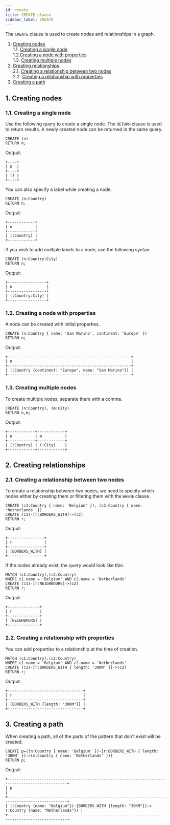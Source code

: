 ```yaml
---
id: create
title: CREATE clause
sidebar_label: CREATE
---
```


The `CREATE` clause is used to create nodes and relationships in a graph.

1. [Creating nodes](#1-creating-nodes) <br />
    1.1. [Creating a single node](#11-creating-a-single-node)<br />
    1.2.[Creating a node with properties](#12-creating-a-node-with-properties)<br />
    1.3. [Creating multiple nodes](#13-creating-multiple-nodes)<br />
2. [Creating relationships](#2-creating-relationships)<br />
    2.1. [Creating a relationship between two nodes](#21-creating-a-relationship-between-two-nodes)<br />
    2.2. [Creating a relationship with properties](#22-creating-a-relationship-with-properties)<br />
3. [Creating a path](#3-creating-a-path)

## 1. Creating nodes

### 1.1. Creating a single node

Use the following query to create a single node.
The `RETURN` clause is used to return results. A newly created node can be returned in the same query.

```cypher
CREATE (n)
RETURN n;
```

Output:
```nocopy
+----+
| n  |
+----+
| () |
+----+
```

You can also specify a label while creating a node.

```cypher
CREATE (n:Country)
RETURN n;
```

Output:
```nocopy
+------------+
| n          |
+------------+
| (:Country) |
+------------+
```

If you wish to add multiple labels to a node, use the following syntax:

```cypher
CREATE (n:Country:City)
RETURN n;
```

Output:
```nocopy
+-----------------+
| n               |
+-----------------+
| (:Country:City) |
+-----------------+
```

### 1.2. Creating a node with properties

A node can be created with initial properties.

```cypher
CREATE (n:Country { name: 'San Marino', continent: 'Europe' })
RETURN n;
```

Output:
```nocopy
+------------------------------------------------------+
| n                                                    |
+------------------------------------------------------+
| (:Country {continent: "Europe", name: "San Marino"}) |
+------------------------------------------------------+
```

### 1.3. Creating multiple nodes

To create multiple nodes, separate them with a comma.

```cypher
CREATE (n:Country), (m:City)
RETURN n,m;
```

Output:
```nocopy
+------------+------------+
| n          | m          |
+------------+------------+
| (:Country) | (:City)    |
+------------+------------+
```

## 2. Creating relationships

### 2.1. Creating a relationship between two nodes

To create a relationship between two nodes, we need to specify which nodes 
either by creating them or filtering them with the `WHERE` clause.

```cypher
CREATE (c1:Country { name: 'Belgium' }), (c2:Country { name: 'Netherlands' })
CREATE (c1)-[r:BORDERS_WITH]->(c2)
RETURN r;
```

Output:
```nocopy
+----------------+
| r              |
+----------------+
| [BORDERS_WITH] |
+----------------+
```

If the nodes already exist, the query would look like this:

```cypher
MATCH (c1:Country),(c2:Country)
WHERE c1.name = 'Belgium' AND c2.name = 'Netherlands'
CREATE (c1)-[r:NEIGHBOURS]->(c2)
RETURN r;
```

Output:
```nocopy
+--------------+
| r            |
+--------------+
| [NEIGHBOURS] |
+--------------+
```

### 2.2. Creating a relationship with properties

You can add properties to a relationship at the time of creation.

```cypher
MATCH (c1:Country),(c2:Country)
WHERE c1.name = 'Belgium' AND c2.name = 'Netherlands'
CREATE (c1)-[r:BORDERS_WITH { length: '30KM' }]->(c2)
RETURN r;
```

Output:
```nocopy
+---------------------------------+
| r                               |
+---------------------------------+
| [BORDERS_WITH {length: "30KM"}] |
+---------------------------------+
```

## 3. Creating a path

When creating a path, all of the parts of the pattern that don't exist will be created.

```cypher
CREATE p=((n:Country { name: 'Belgium' })-[r:BORDERS_WITH { length: '30KM' }]->(m:Country { name: 'Netherlands' }))
RETURN p;
```

Output:
```nocopy
+------------------------------------------------------------------------------------------------+
| p                                                                                              |
+------------------------------------------------------------------------------------------------+
| (:Country {name: "Belgium"})-[BORDERS_WITH {length: "30KM"}]->(:Country {name: "Netherlands"}) |
+------------------------------------------------------------------------------------------------+
```
